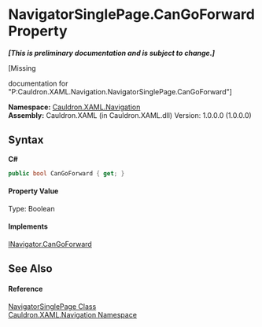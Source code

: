 # NavigatorSinglePage.CanGoForward Property 
 _**\[This is preliminary documentation and is subject to change.\]**_

\[Missing <summary> documentation for "P:Cauldron.XAML.Navigation.NavigatorSinglePage.CanGoForward"\]

**Namespace:**&nbsp;<a href="N_Cauldron_XAML_Navigation">Cauldron.XAML.Navigation</a><br />**Assembly:**&nbsp;Cauldron.XAML (in Cauldron.XAML.dll) Version: 1.0.0.0 (1.0.0.0)

## Syntax

**C#**<br />
``` C#
public bool CanGoForward { get; }
```


#### Property Value
Type: Boolean

#### Implements
<a href="P_Cauldron_XAML_Navigation_INavigator_CanGoForward">INavigator.CanGoForward</a><br />

## See Also


#### Reference
<a href="T_Cauldron_XAML_Navigation_NavigatorSinglePage">NavigatorSinglePage Class</a><br /><a href="N_Cauldron_XAML_Navigation">Cauldron.XAML.Navigation Namespace</a><br />